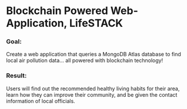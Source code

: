 # Blockchain Powered Web-Application, LifeSTACK

### Goal: 
Create a web application that queries a MongoDB Atlas database to find local air pollution data... all powered with blockchain technology!

### Result:
Users will find out the recommended healthy living habits for their area, learn how they can improve their community, and be given the contact information of local officials. 
